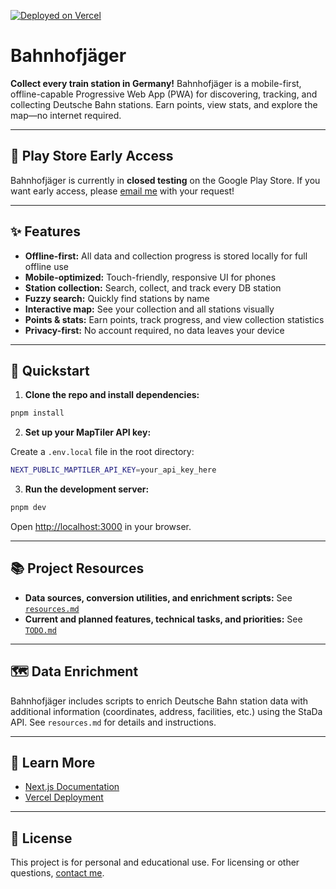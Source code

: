 [![Deployed on Vercel](https://deploy-badge.vercel.app/vercel/bahnhofjaeger)](https://bahnhofjaeger.vercel.app)

# Bahnhofjäger

**Collect every train station in Germany!** Bahnhofjäger is a mobile-first, offline-capable Progressive Web App (PWA) for discovering, tracking, and collecting Deutsche Bahn stations. Earn points, view stats, and explore the map—no internet required.

---

## 🚦 Play Store Early Access

Bahnhofjäger is currently in **closed testing** on the Google Play Store. If you want early access, please [email me](mailto:luis.w.kisters@gmail.com) with your request!

---

## ✨ Features

- **Offline-first:** All data and collection progress is stored locally for full offline use
- **Mobile-optimized:** Touch-friendly, responsive UI for phones
- **Station collection:** Search, collect, and track every DB station
- **Fuzzy search:** Quickly find stations by name
- **Interactive map:** See your collection and all stations visually
- **Points & stats:** Earn points, track progress, and view collection statistics
- **Privacy-first:** No account required, no data leaves your device

---

## 🚀 Quickstart

1. **Clone the repo and install dependencies:**

```bash
pnpm install
```

2. **Set up your MapTiler API key:**

Create a `.env.local` file in the root directory:

```bash
NEXT_PUBLIC_MAPTILER_API_KEY=your_api_key_here
```

3. **Run the development server:**

```bash
pnpm dev
```

Open [http://localhost:3000](http://localhost:3000) in your browser.

---

## 📚 Project Resources

- **Data sources, conversion utilities, and enrichment scripts:** See [`resources.md`](./resources.md)
- **Current and planned features, technical tasks, and priorities:** See [`TODO.md`](./TODO.md)

---

## 🗺️ Data Enrichment

Bahnhofjäger includes scripts to enrich Deutsche Bahn station data with additional information (coordinates, address, facilities, etc.) using the StaDa API. See `resources.md` for details and instructions.

---

## 📖 Learn More

- [Next.js Documentation](https://nextjs.org/docs)
- [Vercel Deployment](https://vercel.com/new?utm_medium=default-template&filter=next.js&utm_source=create-next-app&utm_campaign=create-next-app-readme)

---

## 📝 License

This project is for personal and educational use. For licensing or other questions, [contact me](mailto:luis.w.kisters@gmail.com).
